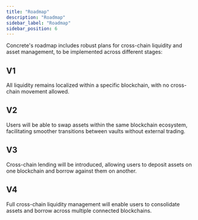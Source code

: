 ```yaml
---
title: "Roadmap"
description: "Roadmap"
sidebar_label: "Roadmap"
sidebar_position: 6
---
```


Concrete's roadmap includes robust plans for cross-chain liquidity and asset management, to be implemented across different stages:

## V1
All liquidity remains localized within a specific blockchain, with no cross-chain movement allowed.

## V2
Users will be able to swap assets within the same blockchain ecosystem, facilitating smoother transitions between vaults without external trading.

## V3
Cross-chain lending will be introduced, allowing users to deposit assets on one blockchain and borrow against them on another.

## V4
Full cross-chain liquidity management will enable users to consolidate assets and borrow across multiple connected blockchains.
